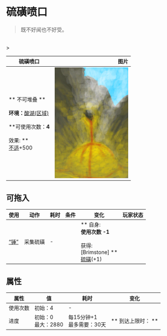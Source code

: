 # 硫磺喷口  
> 既不好闻也不好受。  
<br>  
>   
  
  硫磺喷口  |   图片   
 ----  |  ----:   
 ** 不可堆叠 **<br><br>**环境：**[酸湖(区域)](AcidLake.md)<br><br>**可使用次数：**4<br><br>** 效果: **<br>[不适](Discomfort.md)+500  |  <img decoding="async" src="Sprite/BrimstoneVent.png" href="a.md" style="max-width:300px;max-height:300px;">   
  
## 可拖入  
使用  |  动作  |  耗时  |  条件  |  变化  |  玩家状态  
----  |  ----  |  ----  |  ----  |  ----  |  ----  
[“锤”](tag_Hammer.md)  |  采集硫磺<br>  |  -  |    |  ** 自身: **<br>使用次数  -1<br><br>** 获得: **<br>** [Brimstone] **<br>  [硫磺](Brimstone.md)(+1)<br>  |    
## 属性   
属性  |  值  |  耗时  |  变化  
----  |  ----  |  ----  |  ----  
使用次数  |  初始：4  |  -  |    
进度  |  初始：0<br>最大：2880  |  每15分钟+1<br>最多需要：30天  |  ** 到达上限时： **<br>  
